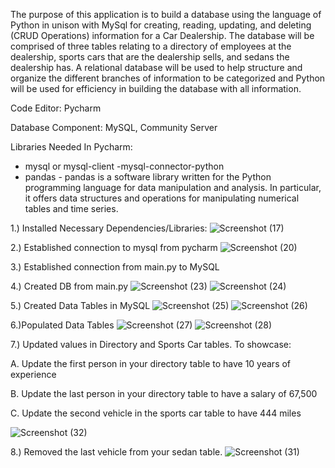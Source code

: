The purpose of this application is to build a database using the language of Python in unison with MySql for creating, reading, updating, and deleting (CRUD Operations) information for a Car Dealership. The database will be comprised of three tables relating to a directory of employees at the dealership, sports cars that are the dealership sells, and sedans the dealership has. A relational database will be used to help structure and organize the different branches of information to be categorized and Python will be used for efficiency in building the database with all information.

Code Editor:
Pycharm

Database Component:
    MySQL, Community Server

Libraries Needed In Pycharm:
- mysql or mysql-client
-mysql-connector-python
- pandas - pandas is a software library written for the Python programming language 
for data manipulation and analysis. In particular, it offers data structures and operations for 
manipulating numerical tables and time series.

1.) Installed Necessary Dependencies/Libraries:
![Screenshot (17)](https://github.com/Dranell/Car_Dealership_Student_Prompt/assets/173842921/0956f6ff-2449-43de-99af-e714f1701f89)



2.) Established connection to mysql from pycharm
![Screenshot (20)](https://github.com/Dranell/Car_Dealership_Student_Prompt/assets/173842921/d10d44a6-2082-48d5-97c6-21271c0e3f3a)


3.) Established connection from main.py to MySQL


4.) Created DB from main.py
![Screenshot (23)](https://github.com/Dranell/Car_Dealership_Student_Prompt/assets/173842921/5b740578-0423-4395-ac4c-aefd99e41a51)
![Screenshot (24)](https://github.com/Dranell/Car_Dealership_Student_Prompt/assets/173842921/f2c433d5-61a7-46bc-80d7-1f21751a2cd1)



5.) Created Data Tables in MySQL
![Screenshot (25)](https://github.com/Dranell/Car_Dealership_Student_Prompt/assets/173842921/71ed3e9e-5476-48d6-81ed-04c04e46d405)
![Screenshot (26)](https://github.com/Dranell/Car_Dealership_Student_Prompt/assets/173842921/520f9ce3-5146-4a63-8e4e-9da75c1e10b8)


6.)Populated Data Tables
![Screenshot (27)](https://github.com/Dranell/Car_Dealership_Student_Prompt/assets/173842921/0d0f9da4-1541-4109-bf12-06473cbcb2dd)
![Screenshot (28)](https://github.com/Dranell/Car_Dealership_Student_Prompt/assets/173842921/985f3ccf-86d2-4535-8de9-2e490db0d6df)


7.) Updated values in Directory and Sports Car tables. 
To showcase: 

A. Update the first person in your directory table to have 10 years of experience

B. Update the last person in your directory table to have a salary of 67,500

C. Update the second vehicle in the sports car table to have 444 miles

![Screenshot (32)](https://github.com/Dranell/Car_Dealership_Student_Prompt/assets/173842921/b7917953-8e93-49de-ba45-dd2cef0f8cb1)



8.) Removed the last vehicle from your sedan table.
![Screenshot (31)](https://github.com/Dranell/Car_Dealership_Student_Prompt/assets/173842921/5eddec9a-46df-477a-90b7-b2a362e88b3e)
